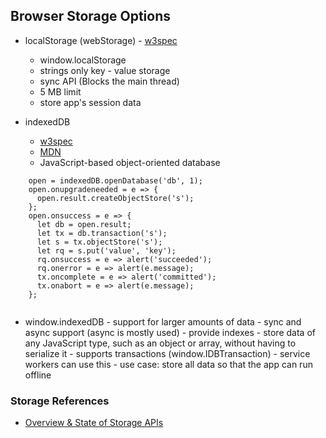 ## Browser Storage Options 

- localStorage (webStorage) - [w3spec](https://www.w3.org/TR/webstorage/)
    - window.localStorage
    - strings only key - value storage
    - sync API (Blocks the main thread)
    - 5 MB limit
    - store app's session data

- indexedDB
    - [w3spec](https://www.w3.org/TR/IndexedDB/)
    - [MDN](https://developer.mozilla.org/en-US/docs/Web/API/IndexedDB_API)
    - JavaScript-based object-oriented database 
```
    open = indexedDB.openDatabase('db', 1);
    open.onupgradeneeded = e => {
      open.result.createObjectStore('s');
    };
    open.onsuccess = e => {
      let db = open.result;
      let tx = db.transaction('s');
      let s = tx.objectStore('s');
      let rq = s.put('value', 'key');
      rq.onsuccess = e => alert('succeeded');
      rq.onerror = e => alert(e.message);
      tx.oncomplete = e => alert('committed');
      tx.onabort = e => alert(e.message);
    };


```

   - window.indexedDB
    - support for larger amounts of data 
    - sync and async support (async is mostly used)
    - provide indexes
    - store data of any JavaScript type, such as an object or array, without having to serialize it
    - supports transactions (window.IDBTransaction)
    - service workers can use this
    - use case: store all data so that the app can run offline  


### Storage References
- [Overview & State of Storage APIs](https://docs.google.com/presentation/d/11CJnf77N45qPFAhASwnfRNeEMJfR-E_x05v1Z6Rh5HA/edit#slide=id.g146417e51d_0_103)
 
